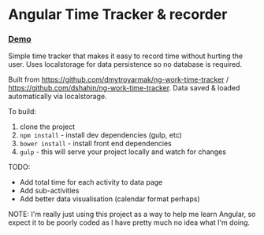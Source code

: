 Angular Time Tracker & recorder
====================

### [Demo](http://imgs.mikeybeck.com/timetracker/index.html#/)

Simple time tracker that makes it easy to record time without hurting the user.  Uses localstorage for data persistence so no database is required.

Built from https://github.com/dmytroyarmak/ng-work-time-tracker / https://github.com/dshahin/ng-work-time-tracker.  Data saved & loaded automatically via localstorage.

To build:

1. clone the project
2. ```npm install``` - install dev dependencies (gulp, etc)
3. ```bower install``` - install front end dependencies
4. ```gulp``` - this will serve your project locally and watch for changes



TODO: 
 - Add total time for each activity to data page
 - Add sub-activities
 - Add better data visualisation (calendar format perhaps)

NOTE: I'm really just using this project as a way to help me learn Angular, so expect it to be poorly coded as I have pretty much no idea what I'm doing.